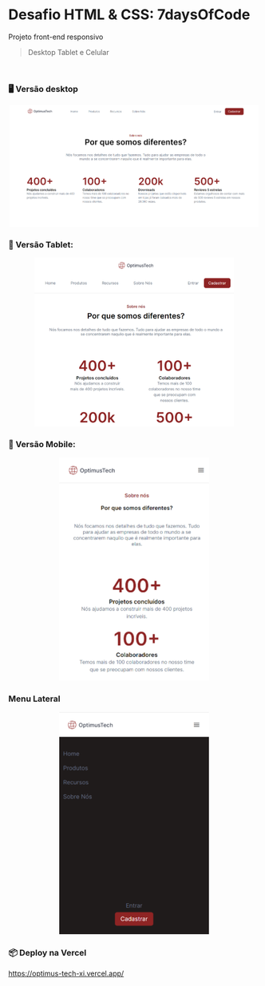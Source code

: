 # Desafio HTML & CSS: 7daysOfCode 

Projeto front-end responsivo

> Desktop Tablet e Celular

<br>

### 🖥️ Versão desktop
<p align="center">
<img src="./prints/desktop.png" width="500" style="text-align:center">
</p>

### 📔 Versão Tablet:

<p align="center">
<img src="./prints/tablet.png" width="400" style="text-align:center">
</p>

### 📱 Versão Mobile:
<p align="center">
<img src="./prints/mobile.png" width="300" style="text-align:center">
</p>

### Menu Lateral
<p align="center">
<img src="./prints/menu-lateral.png" width="300" style="text-align:center">
</p>




### 📦 Deploy na Vercel

https://optimus-tech-xi.vercel.app/
